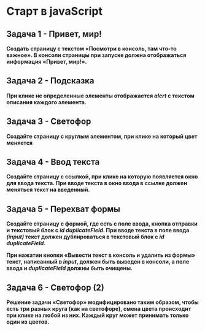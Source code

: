 # Старт в javaScript

## Задача 1 - Привет, мир!

 **Создать страницу с текстом «Посмотри в консоль, там что-то важное». В консоли страницы при запуске должна отображаться информация «Привет, мир!».**

 ## Задача 2 - Подсказка
 **При клике не определенные элементы отображается *alert* с текстом описания каждого элемента.**

 ## Задача 3 - Светофор
 **Создайте страницу с круглым элементом, при клике на который цвет меняется** 

 ## Задача 4 - Ввод текста
 **Создайте страницу с ссылкой, при клике на которую появляется окно для ввода текста. При вводе текста в окно ввода в ссылке должен меняться текст на введенный.**

 ## Задача 5 - Перехват формы
 **Создайте страницу с формой, где есть с поле ввода, кнопка отправки и текстовый блок с *id duplicateField*. При вводе текста в поле ввода *(input)* текст должен дублироваться в текстовый блок с *id duplicateField*.**

**При нажатии кнопки «Вывести текст в консоль и удалить из формы» текст, написанный в *input*, должен быть выведен в консоли, а поле ввода и *duplicateField* должны быть очищены.**

## Задача 6 - Светофор (2)
**Решение задачи «Светофор» модифицировано таким образом, чтобы есть три разных круга (как на светофоре), смена цвета происходит при клике на любой из них. Каждый круг может принимать только один из цветов.**